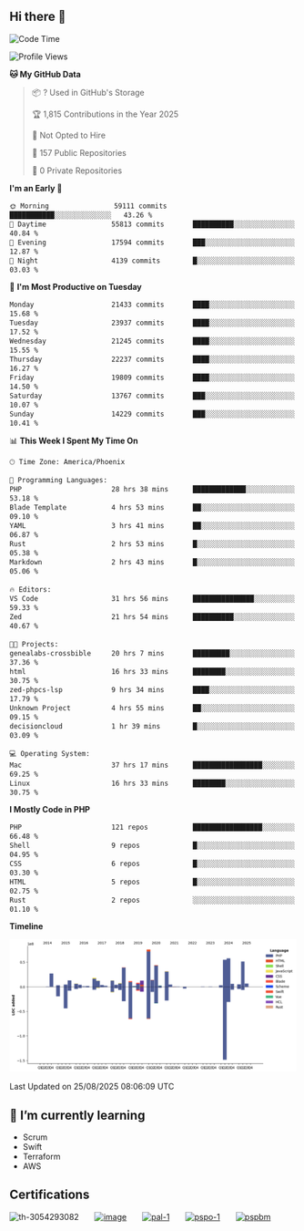 ## Hi there 👋

<!--START_SECTION:waka-->
![Code Time](http://img.shields.io/badge/Code%20Time-11%2C608%20hrs%201%20min-blue)

![Profile Views](http://img.shields.io/badge/Profile%20Views-1-blue)

**🐱 My GitHub Data** 

> 📦 ? Used in GitHub's Storage 
 > 
> 🏆 1,815 Contributions in the Year 2025
 > 
> 🚫 Not Opted to Hire
 > 
> 📜 157 Public Repositories 
 > 
> 🔑 0 Private Repositories 
 > 
**I'm an Early 🐤** 

```text
🌞 Morning                59111 commits       ███████████░░░░░░░░░░░░░░   43.26 % 
🌆 Daytime                55813 commits       ██████████░░░░░░░░░░░░░░░   40.84 % 
🌃 Evening                17594 commits       ███░░░░░░░░░░░░░░░░░░░░░░   12.87 % 
🌙 Night                  4139 commits        █░░░░░░░░░░░░░░░░░░░░░░░░   03.03 % 
```
📅 **I'm Most Productive on Tuesday** 

```text
Monday                   21433 commits       ████░░░░░░░░░░░░░░░░░░░░░   15.68 % 
Tuesday                  23937 commits       ████░░░░░░░░░░░░░░░░░░░░░   17.52 % 
Wednesday                21245 commits       ████░░░░░░░░░░░░░░░░░░░░░   15.55 % 
Thursday                 22237 commits       ████░░░░░░░░░░░░░░░░░░░░░   16.27 % 
Friday                   19809 commits       ████░░░░░░░░░░░░░░░░░░░░░   14.50 % 
Saturday                 13767 commits       ███░░░░░░░░░░░░░░░░░░░░░░   10.07 % 
Sunday                   14229 commits       ███░░░░░░░░░░░░░░░░░░░░░░   10.41 % 
```


📊 **This Week I Spent My Time On** 

```text
🕑︎ Time Zone: America/Phoenix

💬 Programming Languages: 
PHP                      28 hrs 38 mins      █████████████░░░░░░░░░░░░   53.18 % 
Blade Template           4 hrs 53 mins       ██░░░░░░░░░░░░░░░░░░░░░░░   09.10 % 
YAML                     3 hrs 41 mins       ██░░░░░░░░░░░░░░░░░░░░░░░   06.87 % 
Rust                     2 hrs 53 mins       █░░░░░░░░░░░░░░░░░░░░░░░░   05.38 % 
Markdown                 2 hrs 43 mins       █░░░░░░░░░░░░░░░░░░░░░░░░   05.06 % 

🔥 Editors: 
VS Code                  31 hrs 56 mins      ███████████████░░░░░░░░░░   59.33 % 
Zed                      21 hrs 54 mins      ██████████░░░░░░░░░░░░░░░   40.67 % 

🐱‍💻 Projects: 
genealabs-crossbible     20 hrs 7 mins       █████████░░░░░░░░░░░░░░░░   37.36 % 
html                     16 hrs 33 mins      ████████░░░░░░░░░░░░░░░░░   30.75 % 
zed-phpcs-lsp            9 hrs 34 mins       ████░░░░░░░░░░░░░░░░░░░░░   17.79 % 
Unknown Project          4 hrs 55 mins       ██░░░░░░░░░░░░░░░░░░░░░░░   09.15 % 
decisioncloud            1 hr 39 mins        █░░░░░░░░░░░░░░░░░░░░░░░░   03.09 % 

💻 Operating System: 
Mac                      37 hrs 17 mins      █████████████████░░░░░░░░   69.25 % 
Linux                    16 hrs 33 mins      ████████░░░░░░░░░░░░░░░░░   30.75 % 
```

**I Mostly Code in PHP** 

```text
PHP                      121 repos           █████████████████░░░░░░░░   66.48 % 
Shell                    9 repos             █░░░░░░░░░░░░░░░░░░░░░░░░   04.95 % 
CSS                      6 repos             █░░░░░░░░░░░░░░░░░░░░░░░░   03.30 % 
HTML                     5 repos             █░░░░░░░░░░░░░░░░░░░░░░░░   02.75 % 
Rust                     2 repos             ░░░░░░░░░░░░░░░░░░░░░░░░░   01.10 % 
```



**Timeline**

![Lines of Code chart](https://raw.githubusercontent.com/mikebronner/mikebronner/master/assets/bar_graph.png)


 Last Updated on 25/08/2025 08:06:09 UTC
<!--END_SECTION:waka-->

<!--
**mikebronner/mikebronner** is a ✨ _special_ ✨ repository because its `README.md` (this file) appears on your GitHub profile.

Here are some ideas to get you started:

- 🔭 I’m currently working on ...
- 🌱 I’m currently learning ...
- 👯 I’m looking to collaborate on ...
- 🤔 I’m looking for help with ...
- 💬 Ask me about ...
- 📫 How to reach me: ...
- 😄 Pronouns: ...
- ⚡ Fun fact: ...
-->

## 🌱 I’m currently learning

- Scrum
- Swift
- Terraform
- AWS

## Certifications

![th-3054293082](https://user-images.githubusercontent.com/1791050/208267034-c5006f82-ae89-41eb-9478-7106c5aba070.jpg)
&nbsp;&nbsp;&nbsp;&nbsp;&nbsp;
[![image](https://images.credly.com/size/100x100/images/a2790314-008a-4c3d-9553-f5e84eb359ba/image.png)](https://www.credly.com/users/mike-bronner)
&nbsp;&nbsp;&nbsp;&nbsp;&nbsp;
[![pal-1](https://images.credly.com/size/100x100/images/78c772ee-6b3c-4348-ac66-58ac5a2cf581/image.png)](https://www.credly.com/users/mike-bronner)
&nbsp;&nbsp;&nbsp;&nbsp;&nbsp;
[![pspo-1](https://images.credly.com/size/100x100/images/591762c5-fae7-49c6-b326-e1756979928d/image.png)](https://www.credly.com/users/mike-bronner)
&nbsp;&nbsp;&nbsp;&nbsp;&nbsp;
[![pspbm](https://images.credly.com/size/100x100/images/55a21a78-59af-4294-810e-e4014e9ca1be/image.png)](https://www.credly.com/users/mike-bronner)
